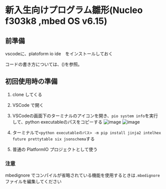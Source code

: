 # 新入生向けプログラム雛形(Nucleo f303k8 ,mbed OS v6.15)

## 前準備
vscodeに、platoform io ide　をインストールしておく

コードの書き方については、()を参照。

## 初回使用時の準備
1. clone してくる
1. VSCode で開く
1. VSCodeの画面下のターミナルのアイコンを開き、`pio system info`を実行して、python executableのパスをコピーする
![image](https://user-images.githubusercontent.com/42294158/193441843-c60f4508-5ce7-407b-a729-f37bd8822ad9.png)
![image](https://user-images.githubusercontent.com/42294158/193441875-a5dda286-e0c9-47c3-a6b3-673de7359cf7.png)

1. ターミナルで`<python executableのパス> -m pip install jinja2 intelhex future prettytable six jsonschema`する
1. 普通の PlatformIO プロジェクトとして使う


### 注意
mbedignore でコンパイルが省略されている機能を使用するときは`.mbedignore`ファイルを編集してください
